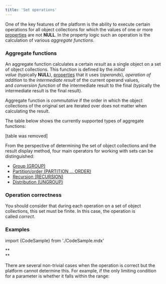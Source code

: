 ```yaml
---
title: 'Set operations'
---
```


One of the key features of the platform is the ability to execute certain operations for all object collections for which the values of one or more [properties](Properties.md) are not **NULL**. In the property logic such an operation is the calculation of various *aggregate functions*. 

### Aggregate functions

An aggregate function calculates a certain *result* as a single object on a set of object collections. This function is defined by the *initial value* (typically **NULL**), [properties](Properties.md) that it uses (*operands*), *operation of addition* to the *intermediate result* of the current operand values, and *conversion function* of the intermediate result to the final (typically the intermediate result is the final result).

Aggregate function is *commutative* if the order in which the object collections of the original set are iterated over does not matter when calculating the result. 

The table below shows the currently supported types of aggregate functions:

[table was removed]

From the perspective of determining the set of object collections and the result display method, four main operators for working with sets can be distinguished:

-   [Group (GROUP)](Grouping_GROUP.md)
-   [Partition/order (PARTITION ... ORDER)](Partitioning_sorting_PARTITION_..._ORDER.md)
-   [Recursion (RECURSION)](Recursion_RECURSION.md)
-   [Distribution (UNGROUP)](Distribution_UNGROUP.md)

### Operation correctness

You should consider that during each operation on a set of object collections, this set must be finite. In this case, the operation is called *correct*.

### Examples

import {CodeSample} from './CodeSample.mdx'

<CodeSample url="https://documentation.lsfusion.org/sample?file=PropertySample&block=set"/>

**  
**

There are several non-trivial cases when the operation is correct but the platform cannot determine this. For example, if the only limiting condition for a parameter is whether it falls within the range:

<CodeSample url="https://documentation.lsfusion.org/sample?file=PropertySample&block=set2"/>
